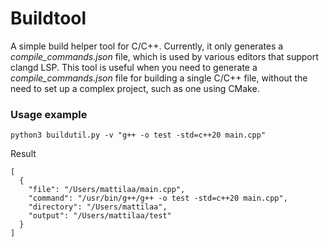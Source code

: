 # Buildtool

A simple build helper tool for C/C++. Currently, it only generates a <i>compile_commands.json</i> file, which is used by various editors that support clangd LSP. This tool is useful when you need to generate a <i>compile_commands.json</i> file for building a single C/C++ file, without the need to set up a complex project, such as one using CMake.

### Usage example
```
python3 buildutil.py -v "g++ -o test -std=c++20 main.cpp"
```
Result
```
[
  {
    "file": "/Users/mattilaa/main.cpp",
    "command": "/usr/bin/g++/g++ -o test -std=c++20 main.cpp",
    "directory": "/Users/mattilaa",
    "output": "/Users/mattilaa/test"
  }
]

```
